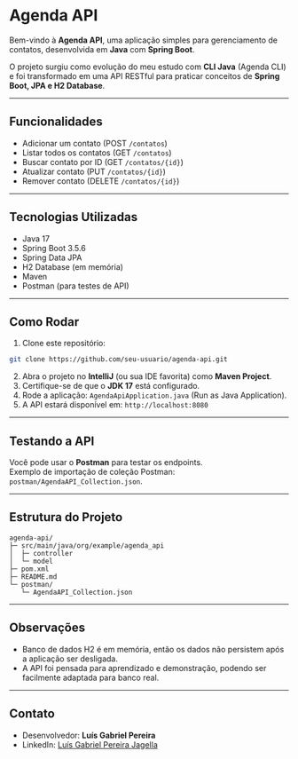 # Agenda API

Bem-vindo à **Agenda API**, uma aplicação simples para gerenciamento de contatos, desenvolvida em **Java** com **Spring Boot**.  

O projeto surgiu como evolução do meu estudo com **CLI Java** (Agenda CLI) e foi transformado em uma API RESTful para praticar conceitos de **Spring Boot, JPA e H2 Database**.

---

## Funcionalidades

- Adicionar um contato (POST `/contatos`)
- Listar todos os contatos (GET `/contatos`)
- Buscar contato por ID (GET `/contatos/{id}`)
- Atualizar contato (PUT `/contatos/{id}`)
- Remover contato (DELETE `/contatos/{id}`)

---

## Tecnologias Utilizadas

- Java 17
- Spring Boot 3.5.6
- Spring Data JPA
- H2 Database (em memória)
- Maven
- Postman (para testes de API)

---

## Como Rodar

1. Clone este repositório:

```bash
git clone https://github.com/seu-usuario/agenda-api.git
```

2. Abra o projeto no **IntelliJ** (ou sua IDE favorita) como **Maven Project**.
3. Certifique-se de que o **JDK 17** está configurado.
4. Rode a aplicação: `AgendaApiApplication.java` (Run as Java Application).
5. A API estará disponível em: `http://localhost:8080`

---

## Testando a API

Você pode usar o **Postman** para testar os endpoints.  
Exemplo de importação de coleção Postman: `postman/AgendaAPI_Collection.json`.

---

## Estrutura do Projeto

```
agenda-api/
├─ src/main/java/org/example/agenda_api
│  ├─ controller
│  └─ model
├─ pom.xml
├─ README.md
└─ postman/
   └─ AgendaAPI_Collection.json
```

---

## Observações

- Banco de dados H2 é em memória, então os dados não persistem após a aplicação ser desligada.
- A API foi pensada para aprendizado e demonstração, podendo ser facilmente adaptada para banco real.

---

## Contato

- Desenvolvedor: **Luís Gabriel Pereira**
- LinkedIn: [Luís Gabriel Pereira Jagella](https://www.linkedin.com/in/lu%C3%ADs-gabriel-pereira-jagella-ab6ba8308/?utm_source=share&utm_campaign=share_via&utm_content=profile&utm_medium=ios_app)

